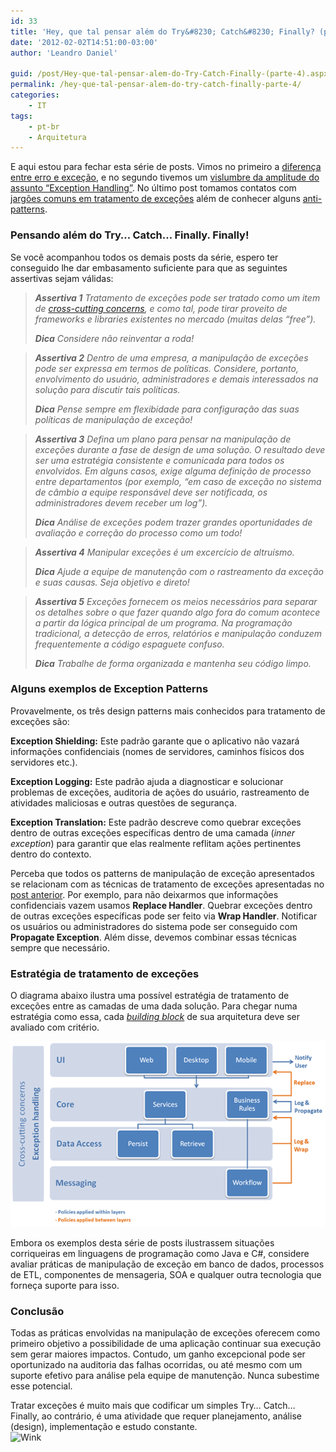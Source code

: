 ```yaml
---
id: 33
title: 'Hey, que tal pensar além do Try&#8230; Catch&#8230; Finally? (parte 4)'
date: '2012-02-02T14:51:00-03:00'
author: 'Leandro Daniel'

guid: /post/Hey-que-tal-pensar-alem-do-Try-Catch-Finally-(parte-4).aspx
permalink: /hey-que-tal-pensar-alem-do-try-catch-finally-parte-4/
categories:
    - IT
tags:
    - pt-br
    - Arquitetura
---
```


E aqui estou para fechar esta série de posts. Vimos no primeiro a [diferença entre erro e exceção](http://www.leandrodaniel.com/post/Hey-que-tal-pensar-alem-do-Try-Catch-Finally), e no segundo tivemos um [vislumbre da amplitude do assunto “Exception Handling”](http://www.leandrodaniel.com/post/Hey-que-tal-pensar-alem-do-Try-Catch-Finally-(parte-2)). No último post tomamos contatos com [jargões comuns em tratamento de exceções](http://www.leandrodaniel.com/post/Hey-que-tal-pensar-alem-do-Try-Catch-Finally-(parte-3)) além de conhecer alguns [anti-patterns](http://www.leandrodaniel.com/post/Hey-que-tal-pensar-alem-do-Try-Catch-Finally-(parte-3)).

### Pensando além do Try… Catch… Finally. Finally!

Se você acompanhou todos os demais posts da série, espero ter conseguido lhe dar embasamento suficiente para que as seguintes assertivas sejam válidas:

> ***Assertiva 1** Tratamento de exceções pode ser tratado como um item de [cross-cutting concerns](http://en.wikipedia.org/wiki/Cross-cutting_concern), e como tal, pode tirar proveito de frameworks e libraries existentes no mercado (muitas delas “free”).*
> 
> ***Dica** Considere não reinventar a roda!*

> ***Assertiva 2** Dentro de uma empresa, a manipulação de exceções pode ser expressa em termos de políticas. Considere, portanto, envolvimento do usuário, administradores e demais interessados na solução para discutir tais políticas.*
> 
> ***Dica** Pense sempre em flexibidade para configuração das suas políticas de manipulação de exceção!*

> ***Assertiva 3** Defina um plano para pensar na manipulação de exceções durante a fase de design de uma solução. O resultado deve ser uma estratégia consistente e comunicada para todos os envolvidos. Em alguns casos, exige alguma definição de processo entre departamentos (por exemplo, “em caso de exceção no sistema de câmbio a equipe responsável deve ser notificada, os administradores devem receber um log”).*
> 
> ***Dica** Análise de exceções podem trazer grandes oportunidades de avaliação e correção do processo como um todo!*

> ***Assertiva 4** Manipular exceções é um excercício de altruísmo.*
> 
> ***Dica** Ajude a equipe de manutenção com o rastreamento da exceção e suas causas. Seja objetivo e direto!*

> ***Assertiva 5** Exceções fornecem os meios necessários para separar os detalhes sobre o que fazer quando algo fora do comum acontece a partir da lógica principal de um programa. Na programação tradicional, a detecção de erros, relatórios e manipulação conduzem frequentemente a código espaguete confuso.*
> 
> ***Dica** Trabalhe de forma organizada e mantenha seu código limpo.*

### Alguns exemplos de Exception Patterns

Provavelmente, os três design patterns mais conhecidos para tratamento de exceções são:

**Exception Shielding:** Este padrão garante que o aplicativo não vazará informações confidenciais (nomes de servidores, caminhos físicos dos servidores etc.).

**Exception Logging:** Este padrão ajuda a diagnosticar e solucionar problemas de exceções, auditoria de ações do usuário, rastreamento de atividades maliciosas e outras questões de segurança.

**Exception Translation:** Este padrão descreve como quebrar exceções dentro de outras exceções específicas dentro de uma camada (*inner exception*) para garantir que elas realmente reflitam ações pertinentes dentro do contexto.

Perceba que todos os patterns de manipulação de exceção apresentados se relacionam com as técnicas de tratamento de exceções apresentadas no [post anterior](http://www.leandrodaniel.com/post/Hey-que-tal-pensar-alem-do-Try-Catch-Finally-(parte-3)). Por exemplo, para não deixarmos que informações confidenciais vazem usamos **Replace Handler**. Quebrar exceções dentro de outras exceções específicas pode ser feito via **Wrap Handler**. Notificar os usuários ou administradores do sistema pode ser conseguido com **Propagate Exception**. Além disse, devemos combinar essas técnicas sempre que necessário.

### Estratégia de tratamento de exceções

O diagrama abaixo ilustra uma possível estratégia de tratamento de exceções entre as camadas de uma dada solução. Para chegar numa estratégia como essa, cada [*building block*](http://pubs.opengroup.org/architecture/togaf9-doc/arch/chap37.html) de sua arquitetura deve ser avaliado com critério.

[![ExceptionStategy](/assets/pics/ExceptionStategy_thumb_1.png "ExceptionStategy")](/assets/pics/ExceptionStategy_1.png)

Embora os exemplos desta série de posts ilustrassem situações corriqueiras em linguagens de programação como Java e C#, considere avaliar práticas de manipulação de exceção em banco de dados, processos de ETL, componentes de mensageria, SOA e qualquer outra tecnologia que forneça suporte para isso.

### Conclusão

Todas as práticas envolvidas na manipulação de exceções oferecem como primeiro objetivo a possibilidade de uma aplicação continuar sua execução sem gerar maiores impactos. Contudo, um ganho excepcional pode ser oportunizado na auditoria das falhas ocorridas, ou até mesmo com um suporte efetivo para análise pela equipe de manutenção. Nunca subestime esse potencial.

Tratar exceções é muito mais que codificar um simples Try… Catch… Finally, ao contrário, é uma atividade que requer planejamento, análise (design), implementação e estudo constante.  
![Wink](http://www.leandrodaniel.com/editors/tiny_mce_3_4_3_1/plugins/emotions/img/smiley-wink.gif "Wink")

